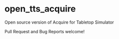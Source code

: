 # open_tts_acquire
Open source version of Acquire for Tabletop Simulator

Pull Request and Bug Reports welcome!

